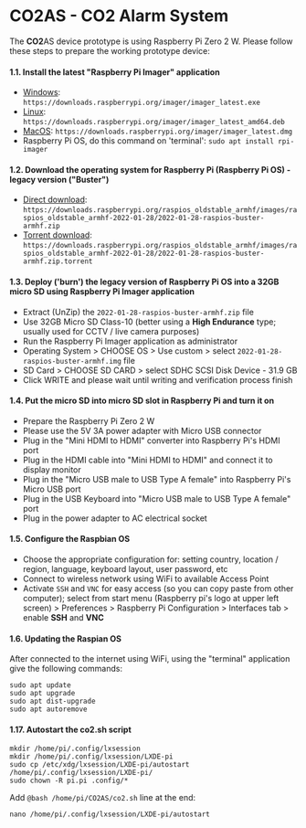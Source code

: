 # **CO2**AS - CO2 Alarm System

The **CO2**AS device prototype is using Raspberry Pi Zero 2 W. Please follow these steps to prepare the working prototype device:


#### 1.1. Install the latest "Raspberry Pi Imager" application ####

* [Windows](https://downloads.raspberrypi.org/imager/imager_latest.exe): `https://downloads.raspberrypi.org/imager/imager_latest.exe`
* [Linux](https://downloads.raspberrypi.org/imager/imager_latest_amd64.deb): `https://downloads.raspberrypi.org/imager/imager_latest_amd64.deb`
* [MacOS](https://downloads.raspberrypi.org/imager/imager_latest.dmg): `https://downloads.raspberrypi.org/imager/imager_latest.dmg`
* Raspberry Pi OS, do this command on 'terminal': `sudo apt install rpi-imager`


#### 1.2. Download the operating system for Raspberry Pi (Raspberry Pi OS) - legacy version ("Buster") ####

* [Direct download](https://downloads.raspberrypi.org/raspios_oldstable_armhf/images/raspios_oldstable_armhf-2022-01-28/2022-01-28-raspios-buster-armhf.zip): `https://downloads.raspberrypi.org/raspios_oldstable_armhf/images/raspios_oldstable_armhf-2022-01-28/2022-01-28-raspios-buster-armhf.zip`
* [Torrent download](https://downloads.raspberrypi.org/raspios_oldstable_armhf/images/raspios_oldstable_armhf-2022-01-28/2022-01-28-raspios-buster-armhf.zip.torrent): `https://downloads.raspberrypi.org/raspios_oldstable_armhf/images/raspios_oldstable_armhf-2022-01-28/2022-01-28-raspios-buster-armhf.zip.torrent`


#### 1.3. Deploy ('burn') the legacy version of Raspberry Pi OS into a 32GB micro SD using Raspberry Pi Imager application ####

* Extract (UnZip) the `2022-01-28-raspios-buster-armhf.zip` file
* Use 32GB Micro SD Class-10 (better using a **High Endurance** type; usually used for CCTV / live camera purposes)
* Run the Raspberry Pi Imager application as administrator
* Operating System > CHOOSE OS > Use custom > select `2022-01-28-raspios-buster-armhf.img` file
* SD Card > CHOOSE SD CARD > select SDHC SCSI Disk Device - 31.9 GB
* Click WRITE and please wait until writing and verification process finish


#### 1.4. Put the micro SD into micro SD slot in Raspberry Pi and turn it on ####

* Prepare the Raspberry Pi Zero 2 W
* Please use the 5V 3A power adapter with Micro USB connector
* Plug in the "Mini HDMI to HDMI" converter into Raspberry Pi's HDMI port
* Plug in the HDMI cable into "Mini HDMI to HDMI" and connect it to display monitor
* Plug in the "Micro USB male to USB Type A female" into Raspberry Pi's Micro USB port
* Plug in the USB Keyboard into "Micro USB male to USB Type A female" port
* Plug in the power adapter to AC electrical socket


#### 1.5. Configure the Raspbian OS ####

* Choose the appropriate configuration for: setting country, location / region, language, keyboard layout, user password, etc
* Connect to wireless network using WiFi to available Access Point
* Activate `SSH` and `VNC` for easy access (so you can copy paste from other computer); select from start menu (Raspberry pi's logo at upper left screen) > Preferences > Raspberry Pi Configuration > Interfaces tab > enable **SSH** and **VNC**


#### 1.6. Updating the Raspian OS ####

After connected to the internet using WiFi, using the "terminal" application give the following commands:

    sudo apt update
    sudo apt upgrade
    sudo apt dist-upgrade
    sudo apt autoremove


#### 1.17. Autostart the co2.sh script ####

    mkdir /home/pi/.config/lxsession
    mkdir /home/pi/.config/lxsession/LXDE-pi
    sudo cp /etc/xdg/lxsession/LXDE-pi/autostart /home/pi/.config/lxsession/LXDE-pi/
    sudo chown -R pi.pi .config/*

Add `@bash /home/pi/CO2AS/co2.sh` line at the end:

    nano /home/pi/.config/lxsession/LXDE-pi/autostart
